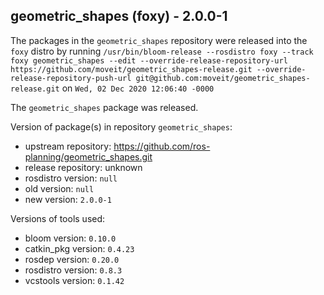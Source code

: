 ## geometric_shapes (foxy) - 2.0.0-1

The packages in the `geometric_shapes` repository were released into the `foxy` distro by running `/usr/bin/bloom-release --rosdistro foxy --track foxy geometric_shapes --edit --override-release-repository-url https://github.com/moveit/geometric_shapes-release.git --override-release-repository-push-url git@github.com:moveit/geometric_shapes-release.git` on `Wed, 02 Dec 2020 12:06:40 -0000`

The `geometric_shapes` package was released.

Version of package(s) in repository `geometric_shapes`:

- upstream repository: https://github.com/ros-planning/geometric_shapes.git
- release repository: unknown
- rosdistro version: `null`
- old version: `null`
- new version: `2.0.0-1`

Versions of tools used:

- bloom version: `0.10.0`
- catkin_pkg version: `0.4.23`
- rosdep version: `0.20.0`
- rosdistro version: `0.8.3`
- vcstools version: `0.1.42`


